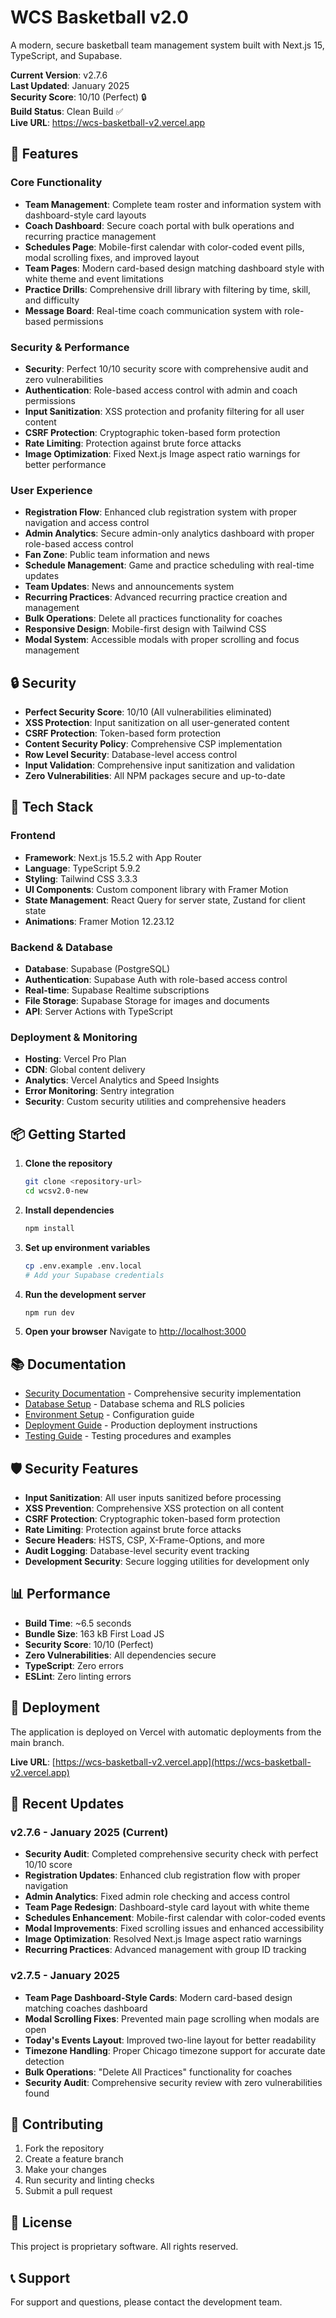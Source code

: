 # WCS Basketball v2.0

A modern, secure basketball team management system built with Next.js 15, TypeScript, and Supabase.

**Current Version**: v2.7.6  
**Last Updated**: January 2025  
**Security Score**: 10/10 (Perfect) 🔒  
**Build Status**: Clean Build ✅  
**Live URL**: https://wcs-basketball-v2.vercel.app

## 🏀 Features

### Core Functionality

- **Team Management**: Complete team roster and information system with dashboard-style card layouts
- **Coach Dashboard**: Secure coach portal with bulk operations and recurring practice management
- **Schedules Page**: Mobile-first calendar with color-coded event pills, modal scrolling fixes, and improved layout
- **Team Pages**: Modern card-based design matching dashboard style with white theme and event limitations
- **Practice Drills**: Comprehensive drill library with filtering by time, skill, and difficulty
- **Message Board**: Real-time coach communication system with role-based permissions

### Security & Performance

- **Security**: Perfect 10/10 security score with comprehensive audit and zero vulnerabilities
- **Authentication**: Role-based access control with admin and coach permissions
- **Input Sanitization**: XSS protection and profanity filtering for all user content
- **CSRF Protection**: Cryptographic token-based form protection
- **Rate Limiting**: Protection against brute force attacks
- **Image Optimization**: Fixed Next.js Image aspect ratio warnings for better performance

### User Experience

- **Registration Flow**: Enhanced club registration system with proper navigation and access control
- **Admin Analytics**: Secure admin-only analytics dashboard with proper role-based access control
- **Fan Zone**: Public team information and news
- **Schedule Management**: Game and practice scheduling with real-time updates
- **Team Updates**: News and announcements system
- **Recurring Practices**: Advanced recurring practice creation and management
- **Bulk Operations**: Delete all practices functionality for coaches
- **Responsive Design**: Mobile-first design with Tailwind CSS
- **Modal System**: Accessible modals with proper scrolling and focus management

## 🔒 Security

- **Perfect Security Score**: 10/10 (All vulnerabilities eliminated)
- **XSS Protection**: Input sanitization on all user-generated content
- **CSRF Protection**: Token-based form protection
- **Content Security Policy**: Comprehensive CSP implementation
- **Row Level Security**: Database-level access control
- **Input Validation**: Comprehensive input sanitization and validation
- **Zero Vulnerabilities**: All NPM packages secure and up-to-date

## 🚀 Tech Stack

### Frontend

- **Framework**: Next.js 15.5.2 with App Router
- **Language**: TypeScript 5.9.2
- **Styling**: Tailwind CSS 3.3.3
- **UI Components**: Custom component library with Framer Motion
- **State Management**: React Query for server state, Zustand for client state
- **Animations**: Framer Motion 12.23.12

### Backend & Database

- **Database**: Supabase (PostgreSQL)
- **Authentication**: Supabase Auth with role-based access control
- **Real-time**: Supabase Realtime subscriptions
- **File Storage**: Supabase Storage for images and documents
- **API**: Server Actions with TypeScript

### Deployment & Monitoring

- **Hosting**: Vercel Pro Plan
- **CDN**: Global content delivery
- **Analytics**: Vercel Analytics and Speed Insights
- **Error Monitoring**: Sentry integration
- **Security**: Custom security utilities and comprehensive headers

## 📦 Getting Started

1. **Clone the repository**

   ```bash
   git clone <repository-url>
   cd wcsv2.0-new
   ```

2. **Install dependencies**

   ```bash
   npm install
   ```

3. **Set up environment variables**

   ```bash
   cp .env.example .env.local
   # Add your Supabase credentials
   ```

4. **Run the development server**

   ```bash
   npm run dev
   ```

5. **Open your browser**
   Navigate to [http://localhost:3000](http://localhost:3000)

## 📚 Documentation

- [Security Documentation](docs/SECURITY.md) - Comprehensive security implementation
- [Database Setup](docs/DB_SETUP.md) - Database schema and RLS policies
- [Environment Setup](docs/ENVIRONMENT_SETUP.md) - Configuration guide
- [Deployment Guide](docs/DEPLOY.md) - Production deployment instructions
- [Testing Guide](docs/TESTING.md) - Testing procedures and examples

## 🛡️ Security Features

- **Input Sanitization**: All user inputs sanitized before processing
- **XSS Prevention**: Comprehensive XSS protection on all content
- **CSRF Protection**: Cryptographic token-based form protection
- **Rate Limiting**: Protection against brute force attacks
- **Secure Headers**: HSTS, CSP, X-Frame-Options, and more
- **Audit Logging**: Database-level security event tracking
- **Development Security**: Secure logging utilities for development only

## 📊 Performance

- **Build Time**: ~6.5 seconds
- **Bundle Size**: 163 kB First Load JS
- **Security Score**: 10/10 (Perfect)
- **Zero Vulnerabilities**: All dependencies secure
- **TypeScript**: Zero errors
- **ESLint**: Zero linting errors

## 🚀 Deployment

The application is deployed on Vercel with automatic deployments from the main branch.

**Live URL**: [https://wcs-basketball-v2.vercel.app](https://wcs-basketball-v2.vercel.app)

## 📝 Recent Updates

### v2.7.6 - January 2025 (Current)

- **Security Audit**: Completed comprehensive security check with perfect 10/10 score
- **Registration Updates**: Enhanced club registration flow with proper navigation
- **Admin Analytics**: Fixed admin role checking and access control
- **Team Page Redesign**: Dashboard-style card layout with white theme
- **Schedules Enhancement**: Mobile-first calendar with color-coded events
- **Modal Improvements**: Fixed scrolling issues and enhanced accessibility
- **Image Optimization**: Resolved Next.js Image aspect ratio warnings
- **Recurring Practices**: Advanced management with group ID tracking

### v2.7.5 - January 2025

- **Team Page Dashboard-Style Cards**: Modern card-based design matching coaches dashboard
- **Modal Scrolling Fixes**: Prevented main page scrolling when modals are open
- **Today's Events Layout**: Improved two-line layout for better readability
- **Timezone Handling**: Proper Chicago timezone support for accurate date detection
- **Bulk Operations**: "Delete All Practices" functionality for coaches
- **Security Audit**: Comprehensive security review with zero vulnerabilities found

## 🤝 Contributing

1. Fork the repository
2. Create a feature branch
3. Make your changes
4. Run security and linting checks
5. Submit a pull request

## 📄 License

This project is proprietary software. All rights reserved.

## 📞 Support

For support and questions, please contact the development team.
